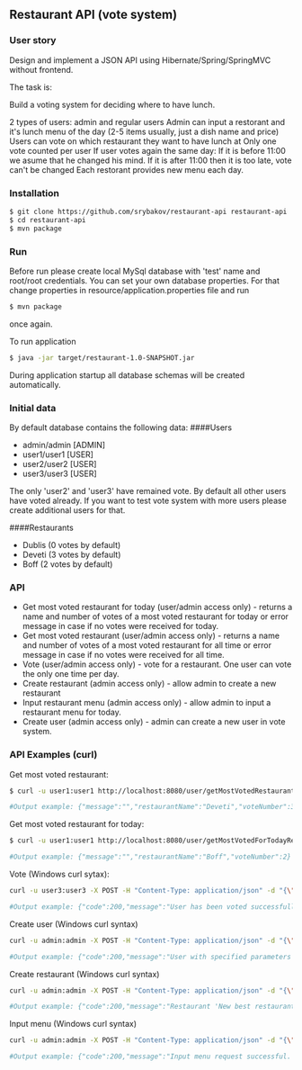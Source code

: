 ## Restaurant API (vote system)

### User story
Design and implement a JSON API using Hibernate/Spring/SpringMVC without frontend.
 
The task is:
 
Build a voting system for deciding where to have lunch.
 
2 types of users: admin and regular users
Admin can input a restorant and it's lunch menu of the day (2-5 items usually, just a dish name and price)
Users can vote on which restaurant they want to have lunch at
Only one vote counted per user
If user votes again the same day:
If it is before 11:00 we asume that he changed his mind.
If it is after 11:00 then it is too late, vote can't be changed
Each restorant provides new menu each day.

### Installation

```sh
$ git clone https://github.com/srybakov/restaurant-api restaurant-api
$ cd restaurant-api
$ mvn package
```

### Run

Before run please create local MySql database with 'test' name and root/root credentials.
You can set your own database properties. For that change properties in resource/application.properties file and run
```sh
$ mvn package
```
once again. 

To run application
```sh
$ java -jar target/restaurant-1.0-SNAPSHOT.jar
```
During application startup all database schemas will be created automatically.

### Initial data

By default database contains the following data:
####Users
 - admin/admin [ADMIN]
 - user1/user1 [USER]
 - user2/user2 [USER]
 - user3/user3 [USER]
 
The only 'user2' and 'user3' have remained vote. By default all other users have voted already. If you want to test vote system with more users please create additional users for that. 

####Restaurants
  - Dublis (0 votes by default)
  - Deveti (3 votes by default)
  - Boff (2 votes by default)

### API
 - Get most voted restaurant for today (user/admin access only) - returns a name and number of votes of a most voted restaurant for today or error message in case if no votes were received for today.
 - Get most voted restaurant (user/admin access only) - returns a name and number of votes of a most voted restaurant for all time or error message in case if no votes were received for all time.
 - Vote (user/admin access only) - vote for a restaurant. One user can vote the only one time per day.
 - Create restaurant (admin access only) - allow admin to create a new restaurant
 - Input restaurant menu (admin access only) - allow admin to input a restaurant menu for today.
 - Create user (admin access only) - admin can create a new user in vote system.

### API Examples (curl)
Get most voted restaurant:
```sh
$ curl -u user1:user1 http://localhost:8080/user/getMostVotedRestaurant

#Output example: {"message":"","restaurantName":"Deveti","voteNumber":3}
```

Get most voted restaurant for today:
```sh
$ curl -u user1:user1 http://localhost:8080/user/getMostVotedForTodayRestaurant

#Output example: {"message":"","restaurantName":"Boff","voteNumber":2}
```

Vote (Windows curl sytax):
```sh
curl -u user3:user3 -X POST -H "Content-Type: application/json" -d "{\"restaurantName\":\"Dublis\"}" http://localhost:8080/user/vote

#Output example: {"code":200,"message":"User has been voted successfully for restaurant 'Dublis'"}
```

Create user (Windows curl syntax) 
```sh
curl -u admin:admin -X POST -H "Content-Type: application/json" -d "{\"userName\":\"userName\",\"password\":\"password\",\"roles\":[\"USER\"]}" http://localhost:8080/admin/createUser

#Output example: {"code":200,"message":"User with specified parameters successfully created"}
```

Create restaurant (Windows curl syntax)
```sh
curl -u admin:admin -X POST -H "Content-Type: application/json" -d "{\"restaurantName\":\"New best restaurant\"}" http://localhost:8080/admin/createRestaurant

#Output example: {"code":200,"message":"Restaurant 'New best restaurant' created successful"}
```

Input menu (Windows curl syntax)
```sh
curl -u admin:admin -X POST -H "Content-Type: application/json" -d "{\"restaurantName\":\"Boff\", \"menu\":{\"Dish1\":100,\"Dish2\":200}}" http://localhost:8080/admin/inputCurrentMenuForRestaurant

#Output example: {"code":200,"message":"Input menu request successful. Restaurant name 'Boff'. Menu: '{Dish1=100.0, Dish2=200.0}'"}
```


